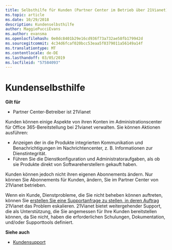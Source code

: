 ```yaml
---
title: Selbsthilfe für Kunden (Partner Center im Betrieb über 21Vianet)
ms.topic: article
ms.date: 10/29/2018
description: Kundenselbsthilfe
author: MaggiePucciEvans
ms.author: evansma
ms.openlocfilehash: 0e0dc8401b29e16cd936f73a732ae58fb179942d
ms.sourcegitcommit: 4c34d6fcaf020bcc53eaa5f0379011a56149a14f
ms.translationtype: MT
ms.contentlocale: de-DE
ms.lasthandoff: 03/05/2019
ms.locfileid: "57584093"
---
```

# <a name="customer-self-support"></a>Kundenselbsthilfe

**Gilt für**

-   Partner Center-Betreiber ist 21Vianet

Kunden können einige Aspekte von ihren Konten im Administrationscenter für Office 365-Bereitstellung bei 21vianet verwalten. Sie können Aktionen ausführen:

-   Anzeigen der in die Produkte integrierten Kommunikation und Benachrichtigungen im Nachrichtencenter, z. B. Informationen zur Dienstintegrität.
-   Führen Sie die Dienstkonfiguration und Administratoraufgaben, als ob sie Produkte direkt von Softwareherstellern gekauft haben. 

Kunden können jedoch nicht ihren eigenen Abonnements ändern. Nur können Sie Abonnements für Kunden, ändern, Sie im Partner Center von 21Vianet betrieben.

Wenn ein Kunde, Dienstprobleme, die Sie nicht beheben können auftreten, können Sie [erstellen Sie eine Supportanfrage zu stellen, in deren Auftrag](report-problems-on-behalf-of-a-customer.md) 21Vianet das Problem eskalieren. 21Vianet bietet weitergehender Support, die als Unterstützung, die Sie angemessen für Ihre Kunden bereitstellen können, da Sie nicht, haben die erforderlichen Schulungen, Dokumentation, und/oder Supporttools definiert.

**Siehe auch**

-   [Kundensupport](customer-support.md)





 

 




